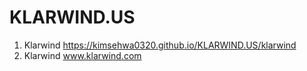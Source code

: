 # KLARWIND.US

1. Klarwind https://kimsehwa0320.github.io/KLARWIND.US/klarwind
2. Klarwind www.klarwind.com
